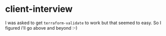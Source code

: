# client-interview

I was asked to get `terraform-validate` to work but that seemed to easy. So I figured i'll go above and beyond :-)
